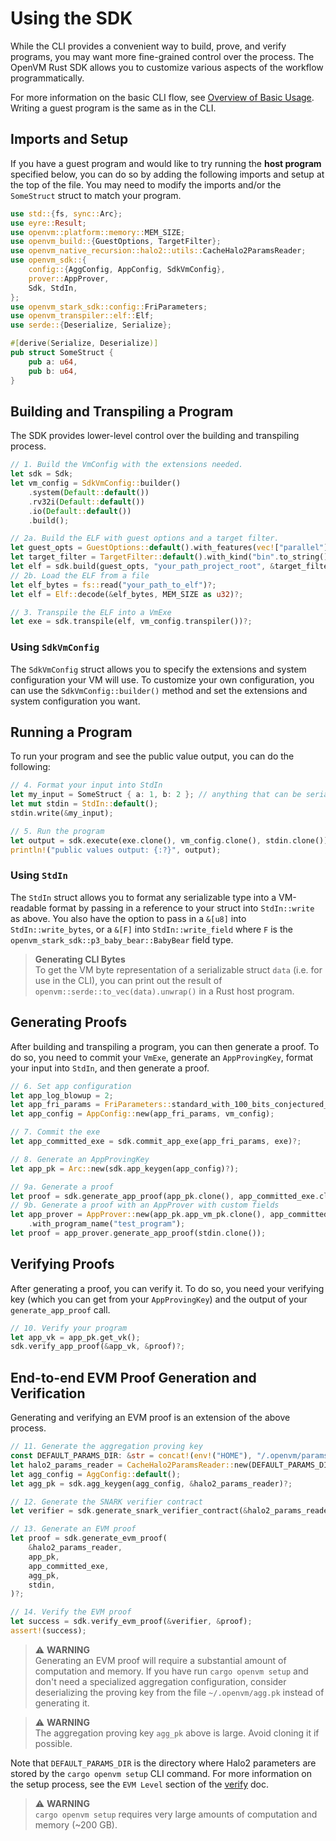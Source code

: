# Using the SDK

While the CLI provides a convenient way to build, prove, and verify programs, you may want more fine-grained control over the process. The OpenVM Rust SDK allows you to customize various aspects of the workflow programmatically.

For more information on the basic CLI flow, see [Overview of Basic Usage](../writing-apps/overview.md). Writing a guest program is the same as in the CLI.

## Imports and Setup

If you have a guest program and would like to try running the **host program** specified below, you can do so by adding the following imports and setup at the top of the file. You may need to modify the imports and/or the `SomeStruct` struct to match your program.

```rust
use std::{fs, sync::Arc};
use eyre::Result;
use openvm::platform::memory::MEM_SIZE;
use openvm_build::{GuestOptions, TargetFilter};
use openvm_native_recursion::halo2::utils::CacheHalo2ParamsReader;
use openvm_sdk::{
    config::{AggConfig, AppConfig, SdkVmConfig},
    prover::AppProver,
    Sdk, StdIn,
};
use openvm_stark_sdk::config::FriParameters;
use openvm_transpiler::elf::Elf;
use serde::{Deserialize, Serialize};

#[derive(Serialize, Deserialize)]
pub struct SomeStruct {
    pub a: u64,
    pub b: u64,
}
```

## Building and Transpiling a Program

The SDK provides lower-level control over the building and transpiling process.

```rust
// 1. Build the VmConfig with the extensions needed.
let sdk = Sdk;
let vm_config = SdkVmConfig::builder()
    .system(Default::default())
    .rv32i(Default::default())
    .io(Default::default())
    .build();

// 2a. Build the ELF with guest options and a target filter.
let guest_opts = GuestOptions::default().with_features(vec!["parallel"]);
let target_filter = TargetFilter::default().with_kind("bin".to_string());
let elf = sdk.build(guest_opts, "your_path_project_root", &target_filter)?;
// 2b. Load the ELF from a file
let elf_bytes = fs::read("your_path_to_elf")?;
let elf = Elf::decode(&elf_bytes, MEM_SIZE as u32)?;

// 3. Transpile the ELF into a VmExe
let exe = sdk.transpile(elf, vm_config.transpiler())?;
```

### Using `SdkVmConfig`

The `SdkVmConfig` struct allows you to specify the extensions and system configuration your VM will use. To customize your own configuration, you can use the `SdkVmConfig::builder()` method and set the extensions and system configuration you want.

## Running a Program
To run your program and see the public value output, you can do the following:

```rust
// 4. Format your input into StdIn
let my_input = SomeStruct { a: 1, b: 2 }; // anything that can be serialized
let mut stdin = StdIn::default();
stdin.write(&my_input);

// 5. Run the program
let output = sdk.execute(exe.clone(), vm_config.clone(), stdin.clone())?;
println!("public values output: {:?}", output);
```

### Using `StdIn`

The `StdIn` struct allows you to format any serializable type into a VM-readable format by passing in a reference to your struct into `StdIn::write` as above. You also have the option to pass in a `&[u8]` into `StdIn::write_bytes`, or a `&[F]` into `StdIn::write_field` where `F` is the `openvm_stark_sdk::p3_baby_bear::BabyBear` field type.

> **Generating CLI Bytes**  
> To get the VM byte representation of a serializable struct `data` (i.e. for use in the CLI), you can print out the result of `openvm::serde::to_vec(data).unwrap()` in a Rust host program.

## Generating Proofs

After building and transpiling a program, you can then generate a proof. To do so, you need to commit your `VmExe`, generate an `AppProvingKey`, format your input into `StdIn`, and then generate a proof.

```rust
// 6. Set app configuration
let app_log_blowup = 2;
let app_fri_params = FriParameters::standard_with_100_bits_conjectured_security(app_log_blowup);
let app_config = AppConfig::new(app_fri_params, vm_config);

// 7. Commit the exe
let app_committed_exe = sdk.commit_app_exe(app_fri_params, exe)?;

// 8. Generate an AppProvingKey
let app_pk = Arc::new(sdk.app_keygen(app_config)?);

// 9a. Generate a proof
let proof = sdk.generate_app_proof(app_pk.clone(), app_committed_exe.clone(), stdin.clone())?;
// 9b. Generate a proof with an AppProver with custom fields
let app_prover = AppProver::new(app_pk.app_vm_pk.clone(), app_committed_exe.clone())
    .with_program_name("test_program");
let proof = app_prover.generate_app_proof(stdin.clone());
```

## Verifying Proofs
After generating a proof, you can verify it. To do so, you need your verifying key (which you can get from your `AppProvingKey`) and the output of your `generate_app_proof` call.

```rust
// 10. Verify your program
let app_vk = app_pk.get_vk();
sdk.verify_app_proof(&app_vk, &proof)?;
```

## End-to-end EVM Proof Generation and Verification

Generating and verifying an EVM proof is an extension of the above process.

```rust
// 11. Generate the aggregation proving key
const DEFAULT_PARAMS_DIR: &str = concat!(env!("HOME"), "/.openvm/params/");
let halo2_params_reader = CacheHalo2ParamsReader::new(DEFAULT_PARAMS_DIR);
let agg_config = AggConfig::default();
let agg_pk = sdk.agg_keygen(agg_config, &halo2_params_reader)?;

// 12. Generate the SNARK verifier contract
let verifier = sdk.generate_snark_verifier_contract(&halo2_params_reader, &agg_pk)?;

// 13. Generate an EVM proof
let proof = sdk.generate_evm_proof(
    &halo2_params_reader,
    app_pk,
    app_committed_exe,
    agg_pk,
    stdin,
)?;

// 14. Verify the EVM proof
let success = sdk.verify_evm_proof(&verifier, &proof);
assert!(success);
```

> ⚠️ **WARNING**  
> Generating an EVM proof will require a substantial amount of computation and memory. If you have run `cargo openvm setup` and don't need a specialized aggregation configuration, consider deserializing the proving key from the file `~/.openvm/agg.pk` instead of generating it.

> ⚠️ **WARNING**  
> The aggregation proving key `agg_pk` above is large. Avoid cloning it if possible.

Note that `DEFAULT_PARAMS_DIR` is the directory where Halo2 parameters are stored by the `cargo openvm setup` CLI command. For more information on the setup process, see the `EVM Level` section of the [verify](../writing-apps/verify.md) doc.

> ⚠️ **WARNING**  
> `cargo openvm setup` requires very large amounts of computation and memory (~200 GB).
